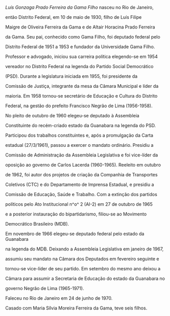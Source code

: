 

*Luís Gonzaga Prado Ferreira da Gama Filho* nasceu no Rio de Janeiro,

então Distrito Federal, em 10 de maio de 1930, filho de Luís Filipe

Maigre de Oliveira Ferreira da Gama e de Altair Horacina Prado Ferreira

da Gama. Seu pai, conhecido como Gama Filho, foi deputado federal pelo

Distrito Federal de 1951 a 1953 e fundador da Universidade Gama Filho.



Professor e advogado, iniciou sua carreira política elegendo-se em 1954

vereador no Distrito Federal na legenda do Partido Social Democrático

(PSD). Durante a legislatura iniciada em 1955, foi presidente da

Comissão de Justiça, integrante da mesa da Câmara Municipal e líder da

maioria. Em 1958 tornou-se secretário de Educação e Cultura do Distrito

Federal, na gestão do prefeito Francisco Negrão de Lima (1956-1958).



No pleito de outubro de 1960 elegeu-se deputado à Assembleia

Constituinte do recém-criado estado da Guanabara na legenda do PSD.

Participou dos trabalhos constituintes e, após a promulgação da Carta

estadual (27/3/1961), passou a exercer o mandato ordinário. Presidiu a

Comissão de Administração da Assembleia Legislativa e foi vice-líder da

oposição ao governo de Carlos Lacerda (1960-1965). Reeleito em outubro

de 1962, foi autor dos projetos de criação da Companhia de Transportes

Coletivos (CTC) e do Departamento de Imprensa Estadual, e presidiu a

Comissão de Educação, Saúde e Trabalho. Com a extinção dos partidos

políticos pelo Ato Institucional n^o^ 2 (AI-2) em 27 de outubro de 1965

e a posterior instauração do bipartidarismo, filiou-se ao Movimento

Democrático Brasileiro (MDB).



Em novembro de 1966 elegeu-se deputado federal pelo estado da Guanabara

na legenda do MDB. Deixando a Assembleia Legislativa em janeiro de 1967,

assumiu seu mandato na Câmara dos Deputados em fevereiro seguinte e

tornou-se vice-líder de seu partido. Em setembro do mesmo ano deixou a

Câmara para assumir a Secretaria de Educação do estado da Guanabara no

governo Negrão de Lima (1965-1971).



Faleceu no Rio de Janeiro em 24 de junho de 1970.



Casado com Maria Sílvia Moreira Ferreira da Gama, teve seis filhos.



